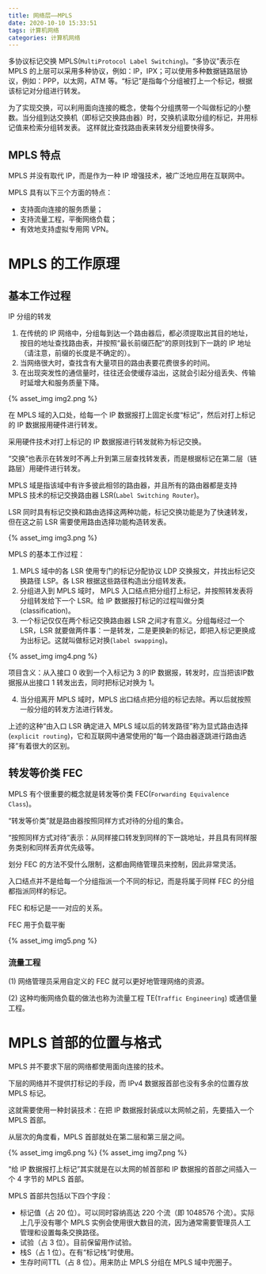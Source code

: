 ```yaml
---
title: 网络层——MPLS
date: 2020-10-10 15:33:51
tags: 计算机网络
categories: 计算机网络
---
```



多协议标记交换 MPLS(`MultiProtocol Label Switching`)。“多协议”表示在 MPLS 的上层可以采用多种协议，例如：IP，IPX；可以使用多种数据链路层协议，例如：PPP，以太网，ATM 等。“标记”是指每个分组被打上一个标记，根据该标记对分组进行转发。

为了实现交换，可以利用面向连接的概念，使每个分组携带一个叫做标记的小整数。当分组到达交换机（即标记交换路由器）时，交换机读取分组的标记，并用标记值来检索分组转发表。 这样就比查找路由表来转发分组要快得多。
## MPLS 特点
MPLS 并没有取代 IP，而是作为一种 IP 增强技术，被广泛地应用在互联网中。

MPLS 具有以下三个方面的特点：
* 支持面向连接的服务质量；
* 支持流量工程，平衡网络负载；
* 有效地支持虚拟专用网 VPN。

# MPLS 的工作原理
## 基本工作过程
IP 分组的转发
1. 在传统的 IP 网络中，分组每到达一个路由器后，都必须提取出其目的地址，按目的地址查找路由表，并按照“最长前缀匹配”的原则找到下一跳的 IP 地址（请注意，前缀的长度是不确定的）。
2. 当网络很大时，查找含有大量项目的路由表要花费很多的时间。
3. 在出现突发性的通信量时，往往还会使缓存溢出，这就会引起分组丢失、传输时延增大和服务质量下降。

{% asset_img img2.png %}

在 MPLS 域的入口处，给每一个 IP 数据报打上固定长度“标记”，然后对打上标记的 IP 数据报用硬件进行转发。

采用硬件技术对打上标记的 IP 数据报进行转发就称为标记交换。

“交换”也表示在转发时不再上升到第三层查找转发表，而是根据标记在第二层（链路层）用硬件进行转发。

MPLS 域是指该域中有许多彼此相邻的路由器，并且所有的路由器都是支持 MPLS 技术的标记交换路由器 LSR(`Label Switching Router`)。

LSR 同时具有标记交换和路由选择这两种功能，标记交换功能是为了快速转发，但在这之前 LSR 需要使用路由选择功能构造转发表。

{% asset_img img3.png %}

MPLS 的基本工作过程：
1. MPLS 域中的各 LSR 使用专门的标记分配协议 LDP 交换报文，并找出标记交换路径 LSP。各 LSR 根据这些路径构造出分组转发表。 
2. 分组进入到 MPLS 域时， MPLS 入口结点把分组打上标记，并按照转发表将分组转发给下一个 LSR。给 IP 数据报打标记的过程叫做分类 (classification)。
3. 一个标记仅仅在两个标记交换路由器 LSR 之间才有意义。分组每经过一个 LSR，LSR 就要做两件事：一是转发，二是更换新的标记，即把入标记更换成为出标记。这就叫做标记对换(`label swapping`)。

{% asset_img img4.png %}

项目含义：从入接口 0 收到一个入标记为 3 的IP 数据报，转发时，应当把该IP数据报从出接口 1 转发出去，同时把标记对换为 1。

4. 当分组离开 MPLS 域时，MPLS 出口结点把分组的标记去除。再以后就按照一般分组的转发方法进行转发。

上述的这种“由入口 LSR 确定进入 MPLS 域以后的转发路径”称为显式路由选择(`explicit routing`)，它和互联网中通常使用的“每一个路由器逐跳进行路由选择”有着很大的区别。
## 转发等价类 FEC
MPLS 有个很重要的概念就是转发等价类 FEC(`Forwarding Equivalence Class`)。

“转发等价类”就是路由器按照同样方式对待的分组的集合。 

“按照同样方式对待”表示：从同样接口转发到同样的下一跳地址，并且具有同样服务类别和同样丢弃优先级等。

划分 FEC 的方法不受什么限制，这都由网络管理员来控制，因此非常灵活。

入口结点并不是给每一个分组指派一个不同的标记，而是将属于同样 FEC 的分组都指派同样的标记。

FEC 和标记是一一对应的关系。

FEC 用于负载平衡

{% asset_img img5.png %}

### 流量工程
(1) 网络管理员采用自定义的 FEC 就可以更好地管理网络的资源。

(2) 这种均衡网络负载的做法也称为流量工程 TE(`Traffic Engineering`) 或通信量工程。
# MPLS 首部的位置与格式
MPLS 并不要求下层的网络都使用面向连接的技术。

下层的网络并不提供打标记的手段，而 IPv4 数据报首部也没有多余的位置存放 MPLS 标记。

这就需要使用一种封装技术：在把 IP 数据报封装成以太网帧之前，先要插入一个 MPLS 首部。

从层次的角度看，MPLS 首部就处在第二层和第三层之间。

{% asset_img img6.png %}
{% asset_img img7.png %}

“给 IP 数据报打上标记”其实就是在以太网的帧首部和  IP 数据报的首部之间插入一个 4 字节的 MPLS 首部。

MPLS 首部共包括以下四个字段：
* 标记值（占 20 位）。可以同时容纳高达 220 个流（即 1048576 个流）。实际上几乎没有哪个 MPLS 实例会使用很大数目的流，因为通常需要管理员人工管理和设置每条交换路径。
* 试验（占 3 位）。目前保留用作试验。
* 栈S（占 1 位）。在有“标记栈”时使用。
* 生存时间TTL（占 8 位）。用来防止 MPLS 分组在 MPLS 域中兜圈子。
